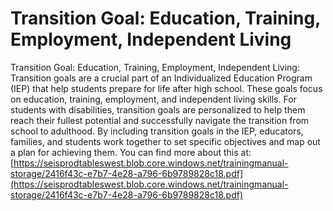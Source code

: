 # Transition Goal: Education, Training, Employment, Independent Living
Transition Goal: Education, Training, Employment, Independent Living: Transition goals are a crucial part of an Individualized Education Program (IEP) that help students prepare for life after high school. These goals focus on education, training, employment, and independent living skills. For students with disabilities, transition goals are personalized to help them reach their fullest potential and successfully navigate the transition from school to adulthood. By including transition goals in the IEP, educators, families, and students work together to set specific objectives and map out a plan for achieving them.
You can find more about this at: [https://seisprodtableswest.blob.core.windows.net/trainingmanual-storage/2416f43c-e7b7-4e28-a796-6b9789828c18.pdf](https://seisprodtableswest.blob.core.windows.net/trainingmanual-storage/2416f43c-e7b7-4e28-a796-6b9789828c18.pdf)